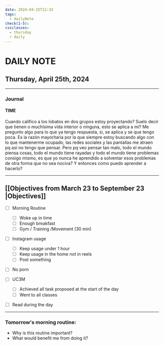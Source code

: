 ```yaml
---
date: 2024-04-25T12:33
tags:
  - dailyNote
check(1-5): 
cssclasses:
  - thursday
  - daily
---
```


# DAILY NOTE
## Thursday, April 25th, 2024

***
### Journal
#### TIME
Cuando califico a los lobatos en dos grupos estoy proyectando? Suelo decir que tienen o muchísima vida interior o ninguna, esto se aplica a mi? Me pregunto algo para lo que ya tengo respuesta, si, se aplica y se que tengo poca. Es la razón mayoritaria por la que siempre estoy buscando algo con lo que mantenerme ocupado, las redes sociales y las pantallas me atraen pq así no tengo que pensar. Pero pq veo pensar tan malo, todo el mundo piensa cosas, todo el mundo tiene rayadas y todo el mundo tiene problemas consigo mismo, es que yo nunca he aprendido a solventar esos problemas de otra forma que no sea nociva? Y entonces como puedo aprender a hacerlo? 
***

## [[Objectives from March 23 to September 23 |Objectives]]

- [ ] Morning Routine
	- [ ] Woke up in time
	- [ ] Enough breakfast
	- [ ] Gym / Training /Movement (30 min)

- [ ]  Instagram usage
	- [ ] Keep usage under 1 hour
	- [ ] Keep usage in the home not in reels
	- [ ] Post something

- [ ] No porn 

- [ ] UC3M
	- [ ] Achieved all task proposed at the start of the day
	- [ ] Went to all classes

- [ ] Read during the day


---
### Tomorrow's morning routine: 
+ Why is this routine important? 
+ What would benefit me from doing it?